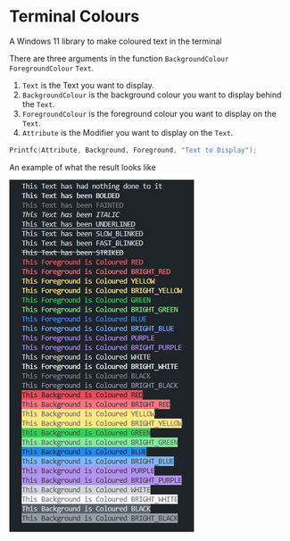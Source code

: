 # Terminal Colours
A Windows 11 library to make coloured text in the terminal

There are three arguments in the function `BackgroundColour` `ForegroundColour` `Text`.

1. `Text` is the Text you want to display.
2. `BackgroundColour` is the background colour you want to display behind the `Text`.
3. `ForegroundColour` is the foreground colour you want to display on the `Text`.
4. `Attribute` is the Modifier you want to display on the `Text`.

```c
Printfc(Attribute, Background, Foreground, "Text to Display");
```

An example of what the result looks like

![Example Image](https://raw.githubusercontent.com/slyzowo/Coloured-Text/main/images/demostration-pic.png)
